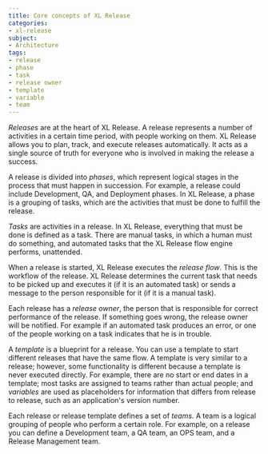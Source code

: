 ```yaml
---
title: Core concepts of XL Release
categories:
- xl-release
subject:
- Architecture
tags:
- release
- phase
- task
- release owner
- template
- variable
- team
---
```


*Releases* are at the heart of XL Release. A release represents a number of activities in a certain time period, with people working on them. XL Release allows you to plan, track, and execute releases automatically. It acts as a single source of truth for everyone who is involved in making the release a success.

A release is divided into *phases*, which represent logical stages in the process that must happen in succession. For example, a release could include Development, QA, and Deployment phases. In XL Release, a phase is a grouping of tasks, which are the activities that must be done to fulfill the release.

*Tasks* are activities in a release. In XL Release, everything that must be done is defined as a task. There are manual tasks, in which a human must do something, and automated tasks that the XL Release flow engine performs, unattended.

When a release is started, XL Release executes the *release flow*. This is the workflow of the release. XL Release determines the current task that needs to be picked up and executes it (if it is an automated task) or sends a message to the person responsible for it (if it is a manual task).

Each release has a *release owner*, the person that is responsible for correct performance of the release. If something goes wrong, the release owner will be notified. For example if an automated task produces an error, or one of the people working on a task indicates that he is in trouble.

A *template* is a blueprint for a release. You can use a template to start different releases that have the same flow. A template is very similar to a release; however, some functionality is different because a template is never executed directly. For example, there are no start or end dates in a template; most tasks are assigned to teams rather than actual people; and *variables* are used as placeholders for information that differs from release to release, such as an application's version number.

Each release or release template defines a set of *teams*. A team is a logical grouping of people who perform a certain role. For example, on a release you can define a Development team, a QA team, an OPS team, and a Release Management team.
